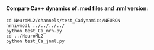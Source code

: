 #### Compare Ca++ dynamics of .mod files and .nml version:

    cd NeuroML2/channels/test_Cadynamics/NEURON
    nrnivmodl ../../../../
    python test_Ca_nrn.py
    cd ../NeuroML2
    python test_Ca_jnml.py
